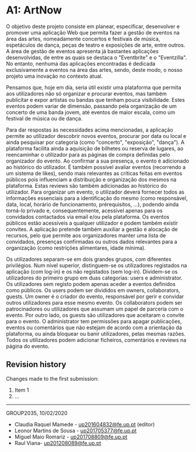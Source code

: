 # A1: ArtNow

O objetivo deste projeto consiste em planear, especificar, desenvolver e promover uma aplicação Web que permita fazer a gestão de eventos na área das artes, nomeadamente concertos e festivais de música, espetáculos de dança, peças de teatro e exposições de arte, entre outros. A área de gestão de eventos apresenta já bastantes aplicações desenvolvidas, de entre as quais se destaca o "Eventbrite" e o "Eventzilla". No entanto, nenhuma das aplicações encontradas é dedicada exclusivamente a eventos na área das artes, sendo, deste modo, o nosso projeto uma inovação no contexto atual.

Pensamos que, hoje em dia, seria útil existir uma plataforma que permita aos utilizadores não só organizar e procurar eventos, mas também publicitar e expor artistas ou bandas que tenham pouca visibilidade. Estes eventos podem variar de dimensão, passando pela organização de um concerto de uma banda jovem, até eventos de maior escala, como um festival de música ou de dança.

Para dar respostas às necessidades acima mencionadas, a aplicação permite ao utilizador descobrir novos eventos, procurar por data ou local e ainda pesquisar por categoria (como "concerto", "exposição", "dança"). A plataforma facilita ainda a aquisição de bilhetes ou reserva de lugares, ao reencaminhar o utilizador para as páginas de compra definidas pelo 
organizador do evento. Ao confirmar a sua presença, o evento é adicionado ao histórico do utilizador.
É também possível avaliar eventos (recorrendo a um sistema de likes), sendo mais relevantes as críticas feitas em eventos públicos pois influenciam a distribuição e organização dos mesmos na plataforma. Estas reviews são também adicionadas ao histórico do utilizador.
Para organizar um evento, o utilizador deverá fornecer todos as informações essenciais para a identificação do mesmo (como responsável, data, local, horário de funcionamento, prérequisitos, ...), podendo ainda torná-lo privado e, consequentemente, acessível apenas para os convidados contactados via email e/ou pela plataforma. Os eventos públicos estão acessíveis a qualquer utilizador e podem também existir convites. A aplicação pretende também auxiliar a gestão e alocação de recursos, pelo que permite aos organizadores manter uma lista de convidados, presenças confirmadas ou outros dados relevantes para a organização (como restrições alimentares, idade mínima).

Os utilizadores separam-se em dois grandes grupos, com diferentes privilégios. Num nível superior, distinguem-se os utilizadores registados na aplicação (com log-in) e os não registados (sem log-in). Dividem-se os utilizadores do primeiro grupo em duas categorias: users e administrator.
Os utilizadores sem registo podem apenas aceder a eventos definidos como públicos.
Os users podem ser divididos em owners, collaborators, guests. Um owner é o criador do evento, responsável por gerir e convidar outros utilizadores para esse mesmo evento. Os collaborators podem ser patrocinadores ou utilizadores que assumam um papel de parceria com o evento. Por outro lado, os guests são utilizadores que aceitaram o convite para o evento. O administrator tem permissões para apagar publicações, eventos ou comentários que não estejam de acordo com a orientação da plataforma, ou ainda bloquear ou banir utilizadores, pelas mesmas razões.
Todos os utilizadores podem adicionar ficheiros, comentários e reviews na página do evento. 

## Revision history

Changes made to the first submission:
1. Item 1
1. ...

***
GROUP2035, 10/02/2020

* Claudia Raquel Mamede - up201604832@fe.up.pt (editor)
* Leonor Martins de Sousa - up201705377@fe.up.pt
* Miguel Maio Romariz - up201708809@fe.up.pt
* Raul Viana- up201208089@fe.up.pt